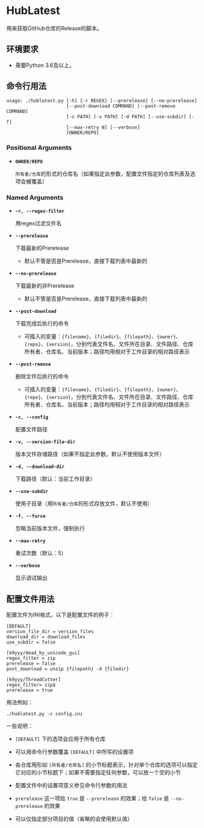 # HubLatest

用来获取GitHub仓库的Release的脚本。

## 环境要求


* 需要Python 3.6及以上。

## 命令行用法

```
usage: ./hublatest.py [-h] [-r REGEX] [--prerelease] [--no-prerelease]
                      [--post-download COMMAND] [--post-remove COMMAND]
                      [-c PATH] [-v PATH] [-d PATH] [--use-subdir] [-f]
                      [--max-retry N] [--verbose]
                      [OWNER/REPO]
```

### Positional Arguments

*  **`OWNER/REPO`**

   `所有者/仓库`的形式的仓库名（如果指定此参数，配置文件指定的仓库列表及选项会被覆盖）

### Named Arguments

*  **`-r, --regex-filter`**

   用regex过滤文件名

*  **`--prerelease`**

   下载最新的Prerelease
	- 默认不管是否是Prerelease，直接下载列表中最新的

*  **`--no-prerelease`**

   下载最新的非Prerelease
	- 默认不管是否是Prerelease，直接下载列表中最新的

*  **`--post-download`**

   下载完成后执行的命令
	- 可插入的变量：`{filename}`、`{filedir}`、`{filepath}`、`{owner}`、`{repo}`、`{version}`，分别代表文件名、文件所在目录、文件路径、仓库所有者、仓库名、当前版本；路径均用相对于工作目录的相对路径表示

*  **`--post-remove`**

   删除文件后执行的命令
	- 可插入的变量：`{filename}`、`{filedir}`、`{filepath}`、`{owner}`、`{repo}`、`{version}`，分别代表文件名、文件所在目录、文件路径、仓库所有者、仓库名、当前版本；路径均用相对于工作目录的相对路径表示

*  **`-c, --config`**

   配置文件路径

*  **`-v, --version-file-dir`**

   版本文件存储路径（如果不指定此参数，默认不使用版本文件）

*  **`-d, --download-dir`**

   下载路径（默认：当前工作目录）

*  **`--use-subdir`**

   使用子目录（用`所有者/仓库`的形式存放文件，默认不使用）

*  **`-f, --force`**

   忽略当前版本文件，强制执行

*  **`--max-retry`**

   重试次数（默认：5）

*  **`--verbose`**

   显示调试输出

## 配置文件用法

配置文件为INI格式，以下是配置文件的例子：

```
[DEFAULT]
version_file_dir = version_files
download_dir = download_files
use_subdir = false

[k9yyy/dead_by_unicode_gui]
regex_filter = zip
prerelease = false
post_download = unzip {filepath} -d {filedir}

[k9yyy/ThreadCutter]
regex_filter= zip$
prerelease = true
```

用法例如：

```
./hublatest.py -c config.ini
```

一些说明：


* `[DEFAULT]` 下的选项会应用于所有仓库


* 可以用命令行参数覆盖 `[DEFAULT]` 中所写的设置项


* 各仓库用形如 `[所有者/仓库名]` 的小节标题表示，针对单个仓库的选项可以指定它对应的小节标题下；如果不需要指定任何参数，可以放一个空的小节


* 配置文件中的设置项意义参见命令行参数的用法


* `prerelease` 这一项给 `true` 是 `--prerelease` 的效果；给 `false` 是 `--no-prerelease` 的效果


* 可以仅指定部分项目的值（省略的会使用默认值）
